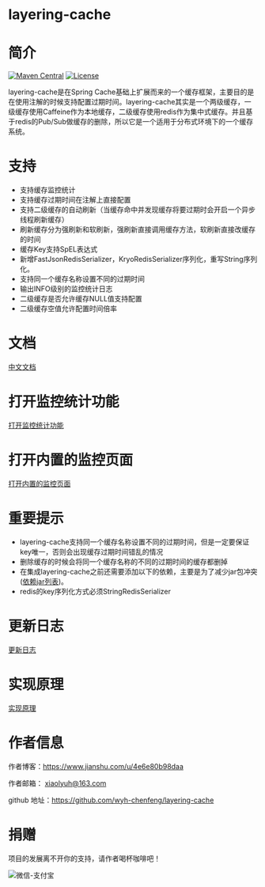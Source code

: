 # layering-cache
# 简介

[![Maven Central](https://maven-badges.herokuapp.com/maven-central/com.github.xiaolyuh/layering-cache/badge.svg)](https://search.maven.org/artifact/com.github.xiaolyuh/layering-cache/)
[![License](https://img.shields.io/badge/license-Apache%202-4EB1BA.svg)](https://www.apache.org/licenses/LICENSE-2.0.html)

layering-cache是在Spring Cache基础上扩展而来的一个缓存框架，主要目的是在使用注解的时候支持配置过期时间。layering-cache其实是一个两级缓存，一级缓存使用Caffeine作为本地缓存，二级缓存使用redis作为集中式缓存。并且基于redis的Pub/Sub做缓存的删除，所以它是一个适用于分布式环境下的一个缓存系统。

# 支持
- 支持缓存监控统计
- 支持缓存过期时间在注解上直接配置
- 支持二级缓存的自动刷新（当缓存命中并发现缓存将要过期时会开启一个异步线程刷新缓存）
- 刷新缓存分为强刷新和软刷新，强刷新直接调用缓存方法，软刷新直接改缓存的时间 
- 缓存Key支持SpEL表达式
- 新增FastJsonRedisSerializer，KryoRedisSerializer序列化，重写String序列化。
- 支持同一个缓存名称设置不同的过期时间
- 输出INFO级别的监控统计日志
- 二级缓存是否允许缓存NULL值支持配置
- 二级缓存空值允许配置时间倍率


# 文档

[中文文档](https://github.com/xiaolyuh/layering-cache/wiki/%E6%96%87%E6%A1%A3)
# 打开监控统计功能

[打开监控统计功能](https://github.com/xiaolyuh/layering-cache/wiki/%E6%89%93%E5%BC%80%E7%9B%91%E6%8E%A7%E7%BB%9F%E8%AE%A1%E5%8A%9F%E8%83%BD)
# 打开内置的监控页面

[打开内置的监控页面](https://github.com/xiaolyuh/layering-cache/wiki/%E6%89%93%E5%BC%80%E5%86%85%E7%BD%AE%E7%9A%84%E7%9B%91%E6%8E%A7%E9%A1%B5%E9%9D%A2)

# 重要提示
- layering-cache支持同一个缓存名称设置不同的过期时间，但是一定要保证key唯一，否则会出现缓存过期时间错乱的情况
- 删除缓存的时候会将同一个缓存名称的不同的过期时间的缓存都删掉
- 在集成layering-cache之前还需要添加以下的依赖，主要是为了减少jar包冲突([依赖jar列表](https://github.com/xiaolyuh/layering-cache/wiki/%E4%BE%9D%E8%B5%96jar%E5%88%97%E8%A1%A8))。
- redis的key序列化方式必须StringRedisSerializer

# 更新日志

[更新日志](https://github.com/xiaolyuh/layering-cache/wiki/%E6%9B%B4%E6%96%B0%E6%97%A5%E5%BF%97)

# 实现原理
[实现原理](https://github.com/xiaolyuh/layering-cache/wiki/%E5%AE%9E%E7%8E%B0%E5%8E%9F%E7%90%86)

# 作者信息

作者博客：https://www.jianshu.com/u/4e6e80b98daa

作者邮箱： xiaolyuh@163.com  

github 地址：https://github.com/wyh-chenfeng/layering-cache


# 捐赠
项目的发展离不开你的支持，请作者喝杯咖啡吧！

![微信-支付宝](https://upload-images.jianshu.io/upload_images/6464086-cf0fb1b2facf4a14.png?imageMogr2/auto-orient/strip%7CimageView2/2/w/1240)


